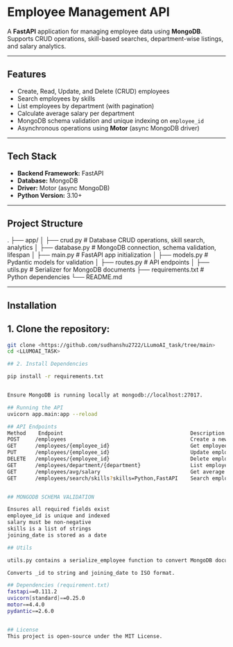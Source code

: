# Employee Management API

A **FastAPI** application for managing employee data using **MongoDB**.  
Supports CRUD operations, skill-based searches, department-wise listings, and salary analytics.

---

## Features

- Create, Read, Update, and Delete (CRUD) employees
- Search employees by skills
- List employees by department (with pagination)
- Calculate average salary per department
- MongoDB schema validation and unique indexing on `employee_id`
- Asynchronous operations using **Motor** (async MongoDB driver)

---

## Tech Stack

- **Backend Framework:** FastAPI  
- **Database:** MongoDB  
- **Driver:** Motor (async MongoDB)  
- **Python Version:** 3.10+  

---

## Project Structure

.
├── app/
│ ├── crud.py # Database CRUD operations, skill search, analytics
│ ├── database.py # MongoDB connection, schema validation, lifespan
│ ├── main.py # FastAPI app initialization
│ ├── models.py # Pydantic models for validation
│ ├── routes.py # API endpoints
│ ├── utils.py # Serializer for MongoDB documents
├── requirements.txt # Python dependencies
└── README.md


---

## Installation

## 1. Clone the repository:

```bash
git clone <https://github.com/sudhanshu2722/LLumoAI_task/tree/main>
cd <LLUMOAI_TASK>

## 2. Install Dependencies

pip install -r requirements.txt


Ensure MongoDB is running locally at mongodb://localhost:27017.

## Running the API
uvicorn app.main:app --reload

## API Endpoints
Method	  Endpoint	                                       Description
POST	 /employees	                                       Create a new employee
GET	     /employees/{employee_id}                  	       Get employee details by ID
PUT	     /employees/{employee_id}	                       Update employee by ID
DELETE	 /employees/{employee_id}	                       Delete employee by ID
GET	     /employees/department/{department}	               List employees by department (skip and limit query params)
GET	     /employees/avg/salary	                           Get average salary per department
GET	     /employees/search/skills?skills=Python,FastAPI	   Search employees by a comma-separated list of skills


## MONGODB SCHEMA VALIDATION

Ensures all required fields exist
employee_id is unique and indexed
salary must be non-negative
skills is a list of strings
joining_date is stored as a date

## Utils

utils.py contains a serialize_employee function to convert MongoDB documents to JSON-friendly format.

Converts _id to string and joining_date to ISO format.

## Dependencies (requirement.txt)
fastapi==0.111.2
uvicorn[standard]==0.25.0
motor==4.4.0
pydantic==2.6.0


## License
This project is open-source under the MIT License.